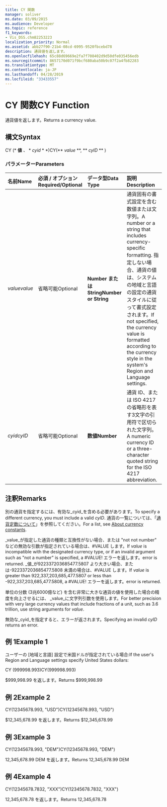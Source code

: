```yaml
---
title: CY 関数
manager: soliver
ms.date: 03/09/2015
ms.audience: Developer
ms.topic: reference
f1_keywords:
- Vis_DSS.chm82253223
localization_priority: Normal
ms.assetid: abb27f90-21b4-08cd-6995-9520fbcebd78
description: 通貨値を返します。
ms.openlocfilehash: 65c88d69669e2fa7f708402d9d50dfe035456edb
ms.sourcegitcommit: 8657170d071f9bcf680aba50b9c07f2a4fb82283
ms.translationtype: MT
ms.contentlocale: ja-JP
ms.lasthandoff: 04/28/2019
ms.locfileid: "33433557"
---
```

# <a name="cy-function"></a><span data-ttu-id="1e0c0-103">CY 関数</span><span class="sxs-lookup"><span data-stu-id="1e0c0-103">CY Function</span></span>

<span data-ttu-id="1e0c0-104">通貨値を返します。</span><span class="sxs-lookup"><span data-stu-id="1e0c0-104">Returns a currency value.</span></span>
  
## <a name="syntax"></a><span data-ttu-id="1e0c0-105">構文</span><span class="sxs-lookup"><span data-stu-id="1e0c0-105">Syntax</span></span>

<span data-ttu-id="1e0c0-106">CY (\* **値** *、* \* *cyid* \* \*)</span><span class="sxs-lookup"><span data-stu-id="1e0c0-106">CY(\*\* *value* \*\*, \*\* *cyID* \*\* )</span></span> 
  
### <a name="parameters"></a><span data-ttu-id="1e0c0-107">パラメーター</span><span class="sxs-lookup"><span data-stu-id="1e0c0-107">Parameters</span></span>

|<span data-ttu-id="1e0c0-108">**名前**</span><span class="sxs-lookup"><span data-stu-id="1e0c0-108">**Name**</span></span>|<span data-ttu-id="1e0c0-109">**必須 / オプション**</span><span class="sxs-lookup"><span data-stu-id="1e0c0-109">**Required/Optional**</span></span>|<span data-ttu-id="1e0c0-110">**データ型**</span><span class="sxs-lookup"><span data-stu-id="1e0c0-110">**Data Type**</span></span>|<span data-ttu-id="1e0c0-111">**説明**</span><span class="sxs-lookup"><span data-stu-id="1e0c0-111">**Description**</span></span>|
|:-----|:-----|:-----|:-----|
| <span data-ttu-id="1e0c0-112">_value_</span><span class="sxs-lookup"><span data-stu-id="1e0c0-112">_value_</span></span> <br/> |<span data-ttu-id="1e0c0-113">省略可能</span><span class="sxs-lookup"><span data-stu-id="1e0c0-113">Optional</span></span>  <br/> |<span data-ttu-id="1e0c0-114">**Number または String**</span><span class="sxs-lookup"><span data-stu-id="1e0c0-114">**Number or String**</span></span> <br/> |<span data-ttu-id="1e0c0-115">通貨固有の書式設定を含む数値または文字列。</span><span class="sxs-lookup"><span data-stu-id="1e0c0-115">A number or a string that includes currency-specific formatting.</span></span> <span data-ttu-id="1e0c0-116">指定しない場合、通貨の値は、システムの地域と言語の設定の通貨スタイルに従って書式設定されます。</span><span class="sxs-lookup"><span data-stu-id="1e0c0-116">If not specified, the currency value is formatted according to the currency style in the system's Region and Language settings.</span></span>  <br/> |
| <span data-ttu-id="1e0c0-117">_cyid_</span><span class="sxs-lookup"><span data-stu-id="1e0c0-117">_cyID_</span></span> <br/> |<span data-ttu-id="1e0c0-118">省略可能</span><span class="sxs-lookup"><span data-stu-id="1e0c0-118">Optional</span></span>  <br/> |<span data-ttu-id="1e0c0-119">**数値**</span><span class="sxs-lookup"><span data-stu-id="1e0c0-119">**Number**</span></span> <br/> |<span data-ttu-id="1e0c0-120">通貨 ID、または ISO 4217 の省略形を表す3文字の引用符で区切られた文字列。</span><span class="sxs-lookup"><span data-stu-id="1e0c0-120">A numeric currency ID or a three-character quoted string for the ISO 4217 abbreviation.</span></span>  <br/> |
   
## <a name="remarks"></a><span data-ttu-id="1e0c0-121">注釈</span><span class="sxs-lookup"><span data-stu-id="1e0c0-121">Remarks</span></span>

<span data-ttu-id="1e0c0-122">別の通貨を指定するには、有効な_cyid_を含める必要があります。</span><span class="sxs-lookup"><span data-stu-id="1e0c0-122">To specify a different currency, you must include a valid  _cyID_.</span></span> <span data-ttu-id="1e0c0-123">通貨の一覧については、「[通貨定数について](about-currency-constants.md)」を参照してください。</span><span class="sxs-lookup"><span data-stu-id="1e0c0-123">For a list, see [About currency constants](about-currency-constants.md).</span></span>
  
<span data-ttu-id="1e0c0-124">_value_が指定した通貨の種類と互換性がない場合、または "not not number" などの無効な引数が指定されている場合は、#VALUE します。</span><span class="sxs-lookup"><span data-stu-id="1e0c0-124">If  _value_ is incompatible with the designated currency type, or if an invalid argument such as "not a number" is specified, a #VALUE!</span></span> <span data-ttu-id="1e0c0-125">エラーを返します。</span><span class="sxs-lookup"><span data-stu-id="1e0c0-125">error is returned.</span></span> <span data-ttu-id="1e0c0-126">_値_が922337203685477.5807 より大きい場合、または-922337203685477.5808 未満の場合は、#VALUE します。</span><span class="sxs-lookup"><span data-stu-id="1e0c0-126">If  _value_ is greater than 922,337,203,685,477.5807 or less than -922,337,203,685,477.5808, a #VALUE!</span></span> <span data-ttu-id="1e0c0-127">エラーを返します。</span><span class="sxs-lookup"><span data-stu-id="1e0c0-127">error is returned.</span></span> 
  
<span data-ttu-id="1e0c0-128">単位の分数 (3兆6000億など) を含む非常に大きな通貨の値を使用した場合の精度を向上させるには、 _value_に文字列引数を使用します。</span><span class="sxs-lookup"><span data-stu-id="1e0c0-128">For better precision with very large currency values that include fractions of a unit, such as 3.6 trillion, use string arguments for  _value_.</span></span>
  
<span data-ttu-id="1e0c0-129">無効な_cyid_を指定すると、エラーが返されます。</span><span class="sxs-lookup"><span data-stu-id="1e0c0-129">Specifying an invalid  _cyID_ returns an error.</span></span> 
  
## <a name="example-1"></a><span data-ttu-id="1e0c0-130">例 1</span><span class="sxs-lookup"><span data-stu-id="1e0c0-130">Example 1</span></span>

<span data-ttu-id="1e0c0-131">ユーザーの [地域と言語] 設定で米国ドルが指定されている場合:</span><span class="sxs-lookup"><span data-stu-id="1e0c0-131">If the user's Region and Language settings specify United States dollars:</span></span>
  
<span data-ttu-id="1e0c0-132">CY (999998.993)</span><span class="sxs-lookup"><span data-stu-id="1e0c0-132">CY(999998.993)</span></span>
  
<span data-ttu-id="1e0c0-133">$999,998.99 を返します。</span><span class="sxs-lookup"><span data-stu-id="1e0c0-133">Returns $999,998.99</span></span>
  
## <a name="example-2"></a><span data-ttu-id="1e0c0-134">例 2</span><span class="sxs-lookup"><span data-stu-id="1e0c0-134">Example 2</span></span>

<span data-ttu-id="1e0c0-135">CY(12345678.993, "USD")</span><span class="sxs-lookup"><span data-stu-id="1e0c0-135">CY(12345678.993, "USD")</span></span>
  
<span data-ttu-id="1e0c0-136">$12,345,678.99 を返します。</span><span class="sxs-lookup"><span data-stu-id="1e0c0-136">Returns $12,345,678.99</span></span>
  
## <a name="example-3"></a><span data-ttu-id="1e0c0-137">例 3</span><span class="sxs-lookup"><span data-stu-id="1e0c0-137">Example 3</span></span>

<span data-ttu-id="1e0c0-138">CY(12345678.993, "DEM")</span><span class="sxs-lookup"><span data-stu-id="1e0c0-138">CY(12345678.993, "DEM")</span></span>
  
<span data-ttu-id="1e0c0-139">12,345,678.99 DEM を返します。</span><span class="sxs-lookup"><span data-stu-id="1e0c0-139">Returns 12,345,678.99 DEM</span></span>
  
## <a name="example-4"></a><span data-ttu-id="1e0c0-140">例 4</span><span class="sxs-lookup"><span data-stu-id="1e0c0-140">Example 4</span></span>

<span data-ttu-id="1e0c0-141">CY(12345678.7832, "XXX")</span><span class="sxs-lookup"><span data-stu-id="1e0c0-141">CY(12345678.7832, "XXX")</span></span>
  
<span data-ttu-id="1e0c0-142">12,345,678.78 を返します。</span><span class="sxs-lookup"><span data-stu-id="1e0c0-142">Returns 12,345,678.78</span></span>
  

